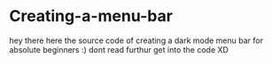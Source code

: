 # Creating-a-menu-bar
hey there here the source code of creating a dark mode menu bar for absolute beginners :)
dont read furthur get into the code
XD
